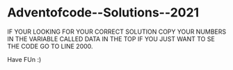 # Adventofcode--Solutions--2021

IF YOUR LOOKING FOR YOUR CORRECT SOLUTION COPY YOUR NUMBERS IN THE VARIABLE CALLED DATA IN THE TOP IF YOU JUST WANT TO SE THE CODE GO TO LINE 2000.

Have FUn :)

